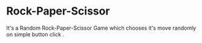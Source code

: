 # Rock-Paper-Scissor
It's a Random Rock-Paper-Scissor Game which chooses it's move randomly on simple button click .
